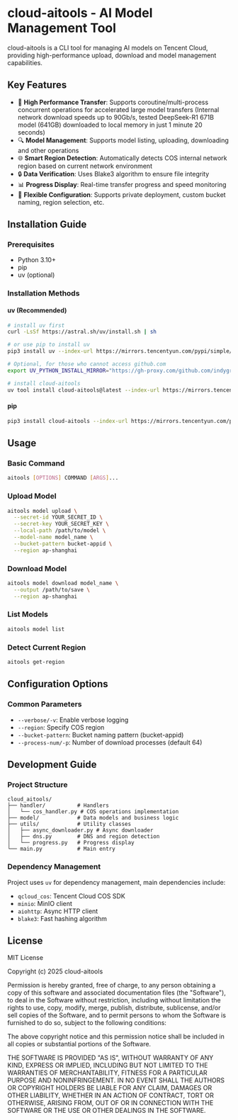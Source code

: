 # cloud-aitools - AI Model Management Tool

cloud-aitools is a CLI tool for managing AI models on Tencent Cloud, providing high-performance upload, download and model management capabilities.

## Key Features

- 🚀 **High Performance Transfer**: Supports coroutine/multi-process concurrent operations for accelerated large model transfers (Internal network download speeds up to 90Gb/s, tested DeepSeek-R1 671B model (641GB) downloaded to local memory in just 1 minute 20 seconds)
- 🔍 **Model Management**: Supports model listing, uploading, downloading and other operations
- 🌐 **Smart Region Detection**: Automatically detects COS internal network region based on current network environment
- 🔒 **Data Verification**: Uses Blake3 algorithm to ensure file integrity
- 📊 **Progress Display**: Real-time transfer progress and speed monitoring
- 🔧 **Flexible Configuration**: Supports private deployment, custom bucket naming, region selection, etc.

## Installation Guide

### Prerequisites

- Python 3.10+
- pip
- uv (optional)

### Installation Methods

#### uv (Recommended)

```bash
# install uv first
curl -LsSf https://astral.sh/uv/install.sh | sh

# or use pip to install uv
pip3 install uv --index-url https://mirrors.tencentyun.com/pypi/simple/

# Optional, for those who cannot access github.com
export UV_PYTHON_INSTALL_MIRROR="https://gh-proxy.com/github.com/indygreg/python-build-standalone/releases/download"

# install cloud-aitools
uv tool install cloud-aitools@latest --index-url https://mirrors.tencentyun.com/pypi/simple/
```

#### pip

```bash
pip3 install cloud-aitools --index-url https://mirrors.tencentyun.com/pypi/simple/ --trusted-host mirrors.tencentyun.com
```

## Usage

### Basic Command

```bash
aitools [OPTIONS] COMMAND [ARGS]...
```

### Upload Model

```bash
aitools model upload \
  --secret-id YOUR_SECRET_ID \
  --secret-key YOUR_SECRET_KEY \
  --local-path /path/to/model \
  --model-name model_name \
  --bucket-pattern bucket-appid \
  --region ap-shanghai
```

### Download Model

```bash
aitools model download model_name \
  --output /path/to/save \
  --region ap-shanghai
```

### List Models

```bash
aitools model list
```

### Detect Current Region

```bash
aitools get-region
```

## Configuration Options

### Common Parameters

- `--verbose/-v`: Enable verbose logging
- `--region`: Specify COS region
- `--bucket-pattern`: Bucket naming pattern (bucket-appid)
- `--process-num/-p`: Number of download processes (default 64)

## Development Guide

### Project Structure

```
cloud_aitools/
├── handler/          # Handlers
│   └── cos_handler.py # COS operations implementation
├── model/            # Data models and business logic
├── utils/            # Utility classes
│   ├── async_downloader.py # Async downloader
│   ├── dns.py        # DNS and region detection
│   └── progress.py   # Progress display
└── main.py           # Main entry
```

### Dependency Management

Project uses `uv` for dependency management, main dependencies include:

- `qcloud_cos`: Tencent Cloud COS SDK
- `minio`: MinIO client
- `aiohttp`: Async HTTP client
- `blake3`: Fast hashing algorithm

## License

MIT License

Copyright (c) 2025 cloud-aitools

Permission is hereby granted, free of charge, to any person obtaining a copy
of this software and associated documentation files (the "Software"), to deal
in the Software without restriction, including without limitation the rights
to use, copy, modify, merge, publish, distribute, sublicense, and/or sell
copies of the Software, and to permit persons to whom the Software is
furnished to do so, subject to the following conditions:

The above copyright notice and this permission notice shall be included in all
copies or substantial portions of the Software.

THE SOFTWARE IS PROVIDED "AS IS", WITHOUT WARRANTY OF ANY KIND, EXPRESS OR
IMPLIED, INCLUDING BUT NOT LIMITED TO THE WARRANTIES OF MERCHANTABILITY,
FITNESS FOR A PARTICULAR PURPOSE AND NONINFRINGEMENT. IN NO EVENT SHALL THE
AUTHORS OR COPYRIGHT HOLDERS BE LIABLE FOR ANY CLAIM, DAMAGES OR OTHER
LIABILITY, WHETHER IN AN ACTION OF CONTRACT, TORT OR OTHERWISE, ARISING FROM,
OUT OF OR IN CONNECTION WITH THE SOFTWARE OR THE USE OR OTHER DEALINGS IN THE
SOFTWARE.
